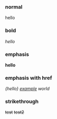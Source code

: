 ### normal
hello

### bold
*hello*

### emphasis
**hello**

### emphasis with href
*{hello} [example](https://example.com/foo,bar) world*

### strikethrough
~~test~~ ~~test2~~

